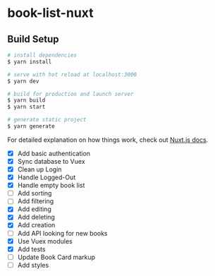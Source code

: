 # book-list-nuxt

## Build Setup

```bash
# install dependencies
$ yarn install

# serve with hot reload at localhost:3000
$ yarn dev

# build for production and launch server
$ yarn build
$ yarn start

# generate static project
$ yarn generate
```

For detailed explanation on how things work, check out [Nuxt.js docs](https://nuxtjs.org).

- [x] Add basic authentication
- [x] Sync database to Vuex
- [x] Clean up Login
- [x] Handle Logged-Out
- [x] Handle empty book list
- [ ] Add sorting
- [ ] Add filtering
- [x] Add editing
- [x] Add deleting
- [x] Add creation
- [ ] Add API looking for new books
- [x] Use Vuex modules
- [x] Add tests
- [ ] Update Book Card markup
- [ ] Add styles
